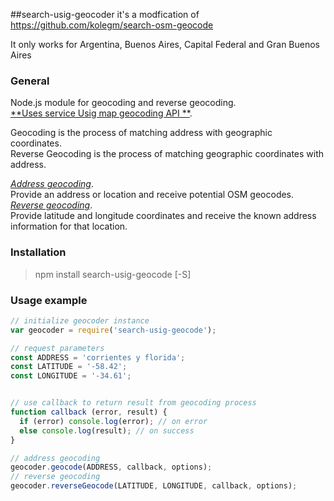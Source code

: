 ##search-usig-geocoder
it's a modfication of https://github.com/kolegm/search-osm-geocode

It only works for Argentina, Buenos Aires, Capital Federal and Gran Buenos Aires
### General
Node.js module for geocoding and reverse geocoding.  
[**Uses service Usig map geocoding API **](http://ws.usig.buenosaires.gob.ar/geocoder/2.2).

Geocoding is the process of matching address with geographic coordinates.  
Reverse Geocoding is the process of matching geographic coordinates with address.

[*Address geocoding*](http://ws.usig.buenosaires.gob.ar/geocoder/2.2/geocoding?cod_calle=3001&altura=5790).  
Provide an address or location and receive potential OSM geocodes.  
[*Reverse geocoding*](http://ws.usig.buenosaires.gob.ar/geocoder/2.2/reversegeocoding?x=100000&y=100000).  
Provide latitude and longitude coordinates and receive the known address information for that location.


### Installation
>npm install search-usig-geocode [-S]

### Usage example
```javascript
// initialize geocoder instance
var geocoder = require('search-usig-geocode');

// request parameters
const ADDRESS = 'corrientes y florida';
const LATITUDE = '-58.42';
const LONGITUDE = '-34.61';


// use callback to return result from geocoding process
function callback (error, result) {
  if (error) console.log(error); // on error
  else console.log(result); // on success
}

// address geocoding
geocoder.geocode(ADDRESS, callback, options);
// reverse geocoding
geocoder.reverseGeocode(LATITUDE, LONGITUDE, callback, options);
```
